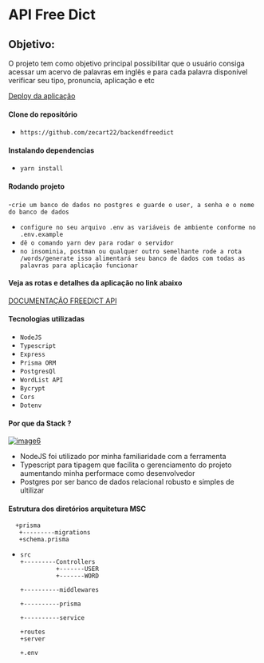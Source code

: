<h1>API Free Dict</h1>

<h2> Objetivo:</h2>

<p>O projeto tem como objetivo principal possibilitar que o usuário consiga acessar um acervo de palavras em inglês e para cada palavra disponível verificar seu tipo, pronuncia, aplicação e etc</p>

<a href="https://free-dict.herokuapp.com/" title="deploy">Deploy da aplicação</a></br>

<h4> Clone do repositório </h4>

- `https://github.com/zecart22/backendfreedict`

<h4> Instalando dependencias</h4>

- `yarn install`

<h4> Rodando projeto</h4>

-`crie um banco de dados no postgres e guarde o user, a senha e o nome do banco de dados`

- `configure no seu arquivo .env as variáveis de ambiente conforme no .env.example`
- `dê o comando yarn dev para rodar o servidor`
- `no insominia, postman ou qualquer outro semelhante rode a rota /words/generate isso alimentará seu banco de dados com todas as palavras para aplicação funcionar`

<h4> Veja as rotas e detalhes da aplicação no link abaixo</h4>
<a href="https://distinct-domain-f13.notion.site/Free-Dict-API-a2f2c842b8f848d3b1975fa93e209e1f" title="deploy">DOCUMENTAÇÃO FREEDICT API</a></br>

<h4> Tecnologias utilizadas</h4>

- `NodeJS`
- `Typescript`
- `Express`
- `Prisma ORM`
- `PostgresQl`
- `WordList API`
- `Bycrypt`
- `Cors`
- `Dotenv`

<h4> Por que da Stack ?</h4>

<a href="https://ibb.co/fxCMjy4"><img src="https://i.ibb.co/fxCMjy4/image6.png" alt="image6" border="0"></a>

<ul>
  <li> NodeJS foi utilizado por minha familiaridade com a ferramenta</li>
  <li>Typescript para tipagem que facilita o gerenciamento do projeto aumentando minha performace como desenvolvedor</li>
  <li>Postgres por ser banco de dados relacional robusto e simples de ultilizar</li>

</ul>

<h4> Estrutura dos diretórios arquitetura MSC</h4>

      +prisma
       +---------migrations
       +schema.prisma

-     src
      +---------Controllers
                +-------USER
                +-------WORD

      +----------middlewares

      +----------prisma

      +----------service

      +routes
      +server

      +.env
